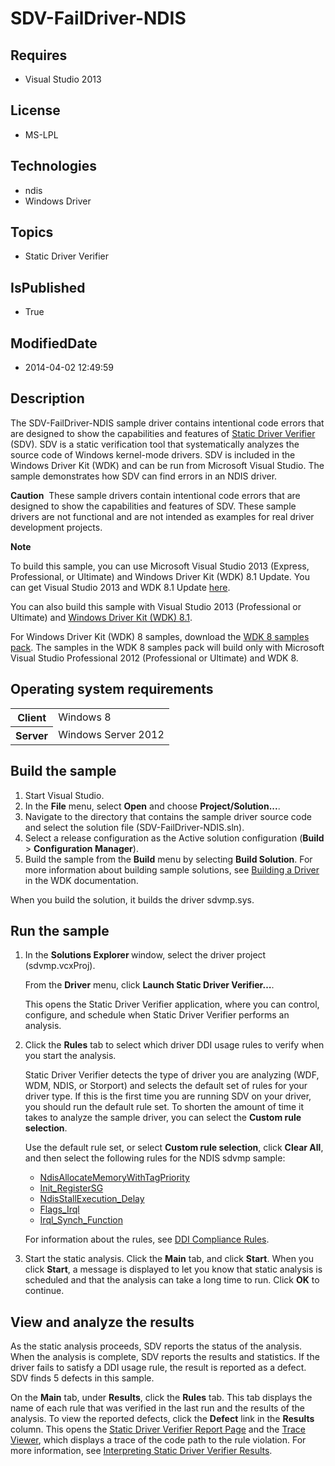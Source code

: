 # SDV-FailDriver-NDIS
## Requires
* Visual Studio 2013
## License
* MS-LPL
## Technologies
* ndis
* Windows Driver
## Topics
* Static Driver Verifier
## IsPublished
* True
## ModifiedDate
* 2014-04-02 12:49:59
## Description

<div id="mainSection">
<p></p>
<p>The SDV-FailDriver-NDIS sample driver contains intentional code errors that are designed to show the capabilities and features of
<a href="http://msdn.microsoft.com/en-us/library/windows/hardware/ff552808">Static Driver Verifier</a> (SDV). SDV is a static verification tool that systematically analyzes the source code of Windows kernel-mode drivers. SDV is included in the Windows Driver
 Kit (WDK) and can be run from Microsoft Visual Studio. The sample demonstrates how SDV can find errors in an NDIS driver.
</p>
<p class="note"><b>Caution</b>&nbsp;&nbsp;These sample drivers contain intentional code errors that are designed to show the capabilities and features of SDV. These sample drivers are not functional and are not intended as examples for real driver development projects.
</p>
<p></p>
<p class="note"><b>Note</b>&nbsp;&nbsp;</p>
<p class="note">To build this sample, you can use Microsoft Visual Studio&nbsp;2013 (Express, Professional, or Ultimate) and Windows Driver Kit (WDK)&nbsp;8.1 Update. You can get Visual Studio&nbsp;2013 and WDK&nbsp;8.1 Update
<a href="http://go.microsoft.com/fwlink/p/?LInkID=239721">here</a>.</p>
<p class="note">You can also build this sample with Visual Studio&nbsp;2013 (Professional or Ultimate) and
<a href="http://go.microsoft.com/fwlink/p/?LInkID=391348">Windows Driver Kit (WDK)&nbsp;8.1</a>.</p>
<p class="note">For Windows Driver Kit (WDK)&nbsp;8 samples, download the <a href=" http://go.microsoft.com/fwlink/?LinkId=317090">
WDK&nbsp;8 samples pack</a>. The samples in the WDK&nbsp;8 samples pack will build only with Microsoft Visual Studio Professional&nbsp;2012 (Professional or Ultimate) and WDK&nbsp;8.</p>
<p></p>
<h2>Operating system requirements</h2>
<table>
<tbody>
<tr>
<th>Client</th>
<td><dt>Windows&nbsp;8 </dt></td>
</tr>
<tr>
<th>Server</th>
<td><dt>Windows Server&nbsp;2012 </dt></td>
</tr>
</tbody>
</table>
<h2>Build the sample</h2>
<ol>
<li>Start Visual Studio. </li><li>In the <b>File</b> menu, select <b>Open</b> and choose <b>Project/Solution...</b>.
</li><li>Navigate to the directory that contains the sample driver source code and select the solution file (SDV-FailDriver-NDIS.sln).
</li><li>Select a release configuration as the Active solution configuration (<b>Build</b> &gt;
<b>Configuration Manager</b>). </li><li>Build the sample from the <b>Build</b> menu by selecting <b>Build Solution</b>. For more information about building sample solutions, see
<a href="http://msdn.microsoft.com/en-us/library/windows/hardware/">Building a Driver</a> in the WDK documentation.
</li></ol>
<p>When you build the solution, it builds the driver sdvmp.sys.</p>
<h2>Run the sample</h2>
<ol>
<li>
<p>In the <b>Solutions Explorer </b>window, select the driver project (sdvmp.vcxProj).
</p>
<p>From the <b>Driver</b> menu, click <b>Launch Static Driver Verifier…</b>. </p>
<p>This opens the Static Driver Verifier application, where you can control, configure, and schedule when Static Driver Verifier performs an analysis.</p>
</li><li>
<p>Click the <b>Rules</b> tab to select which driver DDI usage rules to verify when you start the analysis.
</p>
<p>Static Driver Verifier detects the type of driver you are analyzing (WDF, WDM, NDIS, or Storport) and selects the default set of rules for your driver type. If this is the first time you are running SDV on your driver, you should run the default rule set.
 To shorten the amount of time it takes to analyze the sample driver, you can select the
<b>Custom rule selection</b>. </p>
<p>Use the default rule set, or select <b>Custom rule selection</b>, click <b>Clear All</b>, and then select the following rules for the NDIS sdvmp sample:</p>
<ul>
<li><a href="http://msdn.microsoft.com/en-us/library/windows/hardware/ff549326">NdisAllocateMemoryWithTagPriority</a>
</li><li><a href="http://msdn.microsoft.com/en-us/library/windows/hardware/ff547153">Init_RegisterSG</a>
</li><li><a href="http://msdn.microsoft.com/en-us/library/windows/hardware/ff549332">NdisStallExecution_Delay</a>
</li><li><a href="http://msdn.microsoft.com/en-us/library/windows/hardware/ff546123">Flags_Irql</a>
</li><li><a href="http://msdn.microsoft.com/en-us/library/windows/hardware/ff548015">Irql_Synch_Function</a>
</li></ul>
<p>For information about the rules, see <a href="http://msdn.microsoft.com/en-us/library/windows/hardware/ff552840">
DDI Compliance Rules</a>. </p>
</li><li>
<p>Start the static analysis. Click the <b>Main</b> tab, and click <b>Start</b>. When you click
<b>Start</b>, a message is displayed to let you know that static analysis is scheduled and that the analysis can take a long time to run. Click
<b>OK</b> to continue. </p>
</li></ol>
<h2><a id="viewing_and_analyzing_the_results"></a><a id="VIEWING_AND_ANALYZING_THE_RESULTS"></a>View and analyze the results</h2>
<p>As the static analysis proceeds, SDV reports the status of the analysis. When the analysis is complete, SDV reports the results and statistics. If the driver fails to satisfy a DDI usage rule, the result is reported as a defect. SDV finds 5 defects in this
 sample. </p>
<p>On the <b>Main</b> tab, under <b>Results</b>, click the <b>Rules</b> tab. This tab displays the name of each rule that was verified in the last run and the results of the analysis. To view the reported defects, click the
<b>Defect</b> link in the <b>Results</b> column. This opens the <a href="http://msdn.microsoft.com/en-us/library/windows/hardware/ff552834">
Static Driver Verifier Report Page</a> and the <a href="http://msdn.microsoft.com/en-us/library/windows/hardware/ff544659">
Trace Viewer</a>, which displays a trace of the code path to the rule violation. For more information, see
<a href="http://msdn.microsoft.com/en-us/library/windows/hardware/ff547228">Interpreting Static Driver Verifier Results</a>.</p>
</div>

